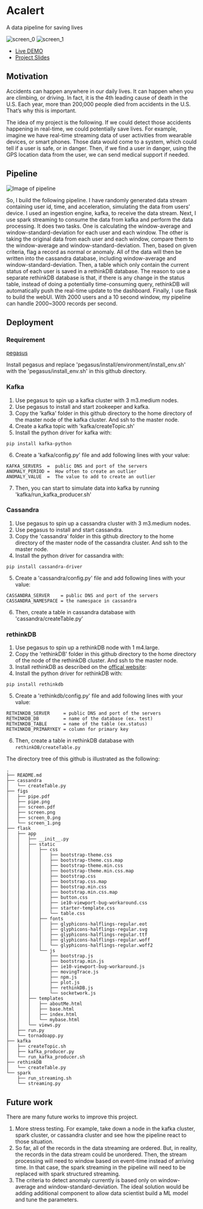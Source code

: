 # Acalert

A data pipeline for saving lives

![screen_0](figs/screen_0.png)
![screen_1](figs/screen_1.png)



- [Live DEMO](http://www.acalert.stream/)
- [Project Slides](http://www.acalert.stream/slides)


## Motivation

Accidents can happen anywhere in our daily lives. It can happen when you are climbing, or driving. In fact, it is the 4th leading cause of death in the U.S. 
Each year, more than 200,000 people died from accidents in the U.S. 
That’s why this is important.

The idea of my project is the following. If we could detect those accidents happening in real-time, we could potentially save lives.
For example, imagine we have real-time streaming data of user activities from wearable devices, or smart phones. Those data would come to a system, which could tell if a user is safe, or in danger. Then, if we find a user in danger, using the GPS location data from the user, we can send medical support if needed.

## Pipeline

![Image of pipeline](figs/pipe.png)

So, I build the following pipeline. I have randomly generated data stream containing user id, time, and acceleration, simulating the data from users’ device. I used an ingestion engine, kafka, to receive the data stream. 
Next, I use spark streaming to consume the data from kafka and perform the data processing. It does two tasks. One is calculating the window-average and window-standard-deviation for each user and each window. The other is taking the original data from each user and each window, compare them to the window-average and window-standard-deviation. Then, based on given criteria, flag a record as normal or anomaly. 
All of the data will then be written into the cassandra database, including window-average and window-standard-deviation. 
Then, a table which only contain the current status of each user is saved in a rethinkDB database. The reason to use a separate rethinkDB database is that, if there is any change in the status table, instead of doing a potentially time-consuming query, rethinkDB will automatically push the real-time update to the dashboard.
Finally, I use flask to build the webUI. 
With 2000 users and a 10 second window, my pipeline can handle 2000~3000 records per second.

## Deployment

### Requirement
[pegasus](https://github.com/insightdatascience/pegasus)

Install pegasus and replace 'pegasus/install/environment/install_env.sh' with the 'pegasus/install_env.sh' in this github directory.

### Kafka

1. Use pegasus to spin up a kafka cluster with 3 m3.medium nodes. 
2. Use pegasus to install and start zookeeper and kafka.   
3. Copy the 'kafka' folder in this github directory to the home directory of the master node of the kafka cluster. And ssh to the master node.
4. Create a kafka topic with 'kafka/createTopic.sh'
5. Install the python driver for kafka with:
``` 
pip install kafka-python
```
6. Create a 'kafka/config.py' file and add following lines with your value:
``` 
KAFKA_SERVERS  =  public DNS and port of the servers
ANOMALY_PERIOD =  How often to create an outlier  
ANOMALY_VALUE  =  The value to add to create an outlier
```
7. Then, you can start to simulate data into kafka by running 'kafka/run_kafka_producer.sh'

### Cassandra

1. Use pegasus to spin up a cassandra cluster with 3 m3.medium nodes. 
2. Use pegasus to install and start cassandra.   
3. Copy the 'cassandra' folder in this github directory to the home directory of the master node of the cassandra cluster. And ssh to the master node.
4. Install the python driver for cassandra with:
``` 
pip install cassandra-driver
```
5. Create a 'cassandra/config.py' file and add following lines with your value:
``` 
CASSANDRA_SERVER    = public DNS and port of the servers
CASSANDRA_NAMESPACE = the namespace in cassandra 
```
6. Then, create a table in cassandra database with 'cassandra/createTable.py'

### rethinkDB
1. Use pegasus to spin up a rethinkDB node with 1 m4.large.
2. Copy the 'rethinkDB' folder in this github directory to the home directory of the node of the rethinkDB cluster. And ssh to the master node.
3. Install rethinkDB as described on the [offical website](https://rethinkdb.com/docs/install/ubuntu/): 
4. Install the python driver for rethinkDB with:
``` 
pip install rethinkdb
```
5. Create a 'rethinkdb/config.py' file and add following lines with your value:
``` 
RETHINKDB_SERVER     = public DNS and port of the servers
RETHINKDB_DB         = name of the database (ex. test) 
RETHINKDB_TABLE      = name of the table (ex.status)
RETHINKDB_PRIMARYKEY = column for primary key
```
6. Then, create a table in rethinkDB database with `rethinkDB/createTable.py`





The directory tree of this github is illustrated as the following:

```
.
├── README.md
├── cassandra
│   └── createTable.py
├── figs
│   ├── pipe.pdf
│   ├── pipe.png
│   ├── screen.pdf
│   ├── screen.png
│   ├── screen_0.png
│   └── screen_1.png
├── flask
│   ├── app
│   │   ├── __init__.py
│   │   ├── static
│   │   │   ├── css
│   │   │   │   ├── bootstrap-theme.css
│   │   │   │   ├── bootstrap-theme.css.map
│   │   │   │   ├── bootstrap-theme.min.css
│   │   │   │   ├── bootstrap-theme.min.css.map
│   │   │   │   ├── bootstrap.css
│   │   │   │   ├── bootstrap.css.map
│   │   │   │   ├── bootstrap.min.css
│   │   │   │   ├── bootstrap.min.css.map
│   │   │   │   ├── button.css
│   │   │   │   ├── ie10-viewport-bug-workaround.css
│   │   │   │   ├── starter-template.css
│   │   │   │   └── table.css
│   │   │   ├── fonts
│   │   │   │   ├── glyphicons-halflings-regular.eot
│   │   │   │   ├── glyphicons-halflings-regular.svg
│   │   │   │   ├── glyphicons-halflings-regular.ttf
│   │   │   │   ├── glyphicons-halflings-regular.woff
│   │   │   │   └── glyphicons-halflings-regular.woff2
│   │   │   └── js
│   │   │       ├── bootstrap.js
│   │   │       ├── bootstrap.min.js
│   │   │       ├── ie10-viewport-bug-workaround.js
│   │   │       ├── movingTrace.js
│   │   │       ├── npm.js
│   │   │       ├── plot.js
│   │   │       ├── rethinkDB.js
│   │   │       └── socketwork.js
│   │   ├── templates
│   │   │   ├── aboutMe.html
│   │   │   ├── base.html
│   │   │   ├── index.html
│   │   │   └── mybase.html
│   │   └── views.py
│   ├── run.py
│   └── tornadoapp.py
├── kafka
│   ├── createTopic.sh
│   ├── kafka_producer.py
│   └── run_kafka_producer.sh
├── rethinkDB
│   └── createTable.py
└── spark
    ├── run_streaming.sh
    └── streaming.py
```



## Future work

There are many future works to improve this project.
1. More stress testing. For example, take down a node in the kafka cluster, spark cluster, or cassandra cluster and see how the pipeline react to those situation.
2. So far, all of the records in the data streaming are ordered. But, in reality, the records in the data stream could be unordered. Then, the stream processing will need to window based on event-time instead of arriving time. In that case, the spark streaming in the pipeline will need to be replaced with spark structured streaming.
3. The criteria to detect anomaly currently is based only on window-average and window-standard-deviation. The ideal solution would be adding additional component to allow data scientist build a ML model and tune the parameters.

